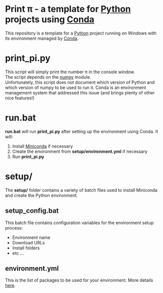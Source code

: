 # Print &pi; - a template for [Python](https://www.python.org/) projects using [Conda](https://docs.conda.io/en/latest/)

This repository is a template for a [Python](https://www.python.org/) project running on Windows with its environment managed by [Conda](https://docs.conda.io/en/latest/).

# print_pi.py
This script will simply print the number &pi; in the console window.  
The script depends on the [numpy](https://www.numpy.org/) module.  
Unfortunately, this script does not document which version of Python and which version of numpy to be used to run it.
Conda is an environment management system that addressed this issue (and brings plenty of other nice features!)

# run.bat
**run.bat** will run **print_pi.py** after setting up the environment using Conda.
It will:
1. Install [Miniconda](https://docs.conda.io/en/latest/miniconda.html) if necessary
1. Create the environment from **setup/environment.yml** if necessary
1. Run **print_pi.py**

# setup/
The **setup/** folder contains a variety of batch files used to install Miniconda and create the Python environment.

## setup_config.bat
This batch file contains configuration variables for the environment setup process:
- Environment name
- Download URLs
- Install folders
- etc ...

## environment.yml
This is the list of packages to be used for your environment. More details [here](https://docs.conda.io/projects/conda/en/latest/user-guide/tasks/manage-environments.html#create-env-from-file).